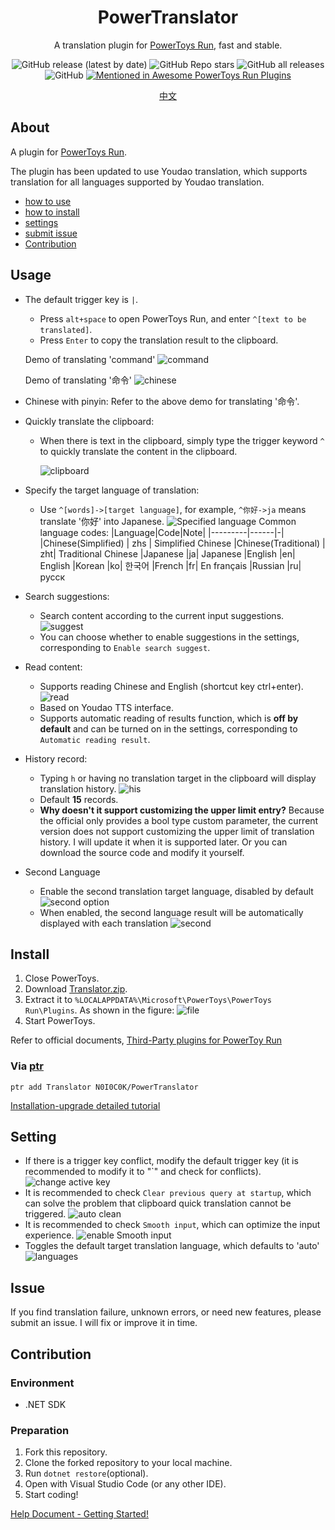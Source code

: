 <div align="center">
<h1>PowerTranslator</h1>
<p>A translation plugin for <a href=https://github.com/microsoft/PowerToys>PowerToys Run</a>, fast and stable.</p>

![GitHub release (latest by date)](https://img.shields.io/github/v/release/N0I0C0K/PowerTranslator?style=flat-square) ![GitHub Repo stars](https://img.shields.io/github/stars/N0I0C0K/PowerTranslator?color=ffb900&style=flat-square) ![GitHub all releases](https://img.shields.io/github/downloads/N0I0C0K/PowerTranslator/total?style=flat-square) ![GitHub](https://img.shields.io/github/license/N0I0C0K/PowerTranslator?style=flat-square) [![Mentioned in Awesome PowerToys Run Plugins](https://awesome.re/mentioned-badge-flat.svg)](https://github.com/hlaueriksson/awesome-powertoys-run-plugins)

[中文](./readme.md)

</div>

## About

A plugin for [PowerToys Run](https://github.com/microsoft/PowerToys).

The plugin has been updated to use Youdao translation, which supports translation for all languages supported by Youdao translation.

- [how to use](#usage)
- [how to install](#install)
- [settings](#setting)
- [submit issue](#issue)
- [Contribution](#Contribution)

## Usage

- The default trigger key is `|`.

  - Press `alt+space` to open PowerToys Run, and enter `^[text to be translated]`.
  - Press `Enter` to copy the translation result to the clipboard.

  Demo of translating 'command'
  ![command](Images/command.gif)

  Demo of translating '命令'
  ![chinese](Images/%E5%91%BD%E4%BB%A4.gif)

- Chinese with pinyin:
  Refer to the above demo for translating '命令'.

- Quickly translate the clipboard:

  - When there is text in the clipboard, simply type the trigger keyword `^` to quickly translate the content in the clipboard.

    ![clipboard](Images/clipboard.gif)

- Specify the target language of translation:

  - Use `^[words]->[target language]`, for example, `^你好->ja` means translate '你好' into Japanese.
    ![Specified language](Images/target%20lan.gif)
    Common language codes:
    |Language|Code|Note|
    |---------|------|-|
    |Chinese(Simplified) | zhs | Simplified Chinese
    |Chinese(Traditional) | zht| Traditional Chinese
    |Japanese |ja| Japanese
    |English |en| English
    |Korean |ko| 한국어
    |French |fr| En français
    |Russian |ru| русск

- Search suggestions:

  - Search content according to the current input suggestions.
    ![suggest](Images/suggest.gif)
  - You can choose whether to enable suggestions in the settings, corresponding to `Enable search suggest`.

- Read content:

  - Supports reading Chinese and English (shortcut key ctrl+enter).
    ![read](Images/read.png)
  - Based on Youdao TTS interface.
  - Supports automatic reading of results function, which is **off by default** and can be turned on in the settings, corresponding to `Automatic reading result`.

- History record:

  - Typing `h` or having no translation target in the clipboard will display translation history.
    ![his](Images/his.png)
  - Default **15** records.
  - **Why doesn't it support customizing the upper limit entry?**
    Because the official only provides a bool type custom parameter, the current version does not support customizing the upper limit of translation history. I will update it when it is supported later. Or you can download the source code and modify it yourself.

- Second Language
  - Enable the second translation target language, disabled by default
  ![second option](Images/second_option.png)
  - When enabled, the second language result will be automatically displayed with each translation
  ![second](Images/second.png)


## Install

1. Close PowerToys.
2. Download [Translator.zip](https://github.com/N0I0C0K/PowerTranslator/releases).
3. Extract it to `%LOCALAPPDATA%\Microsoft\PowerToys\PowerToys Run\Plugins`.
   As shown in the figure:
   ![file](Images/file.png)
4. Start PowerToys.

Refer to official documents, [Third-Party plugins for PowerToy Run](https://github.com/microsoft/PowerToys/blob/main/doc/thirdPartyRunPlugins.md)

### Via [ptr](https://github.com/8LWXpg/ptr)

```shell
ptr add Translator N0I0C0K/PowerTranslator
```

[Installation-upgrade detailed tutorial](./doc/how%20to%20install.md)

## Setting

- If there is a trigger key conflict, modify the default trigger key (it is recommended to modify it to "`" and check for conflicts).
  ![change active key](Images/change_active.png)
- It is recommended to check `Clear previous query at startup`, which can solve the problem that clipboard quick translation cannot be triggered.
  ![auto clean](Images/auto_clean.png)
- It is recommended to check `Smooth input`, which can optimize the input experience.
  ![enable Smooth input](Images/enable%20Smooth%20input.png)
- Toggles the default target translation language, which defaults to 'auto'
  ![languages](Images/languages.png)
## Issue

If you find translation failure, unknown errors, or need new features, please submit an issue. I will fix or improve it in time.

## Contribution

### Environment

- .NET SDK

### Preparation

1. Fork this repository.
2. Clone the forked repository to your local machine.
3. Run `dotnet restore`(optional).
4. Open with Visual Studio Code (or any other IDE).
5. Start coding!

[Help Document - Getting Started!](doc/code-start-en.md)
